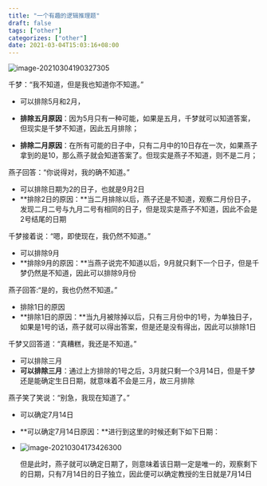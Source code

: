 ```yaml
---
title: "一个有趣的逻辑推理题"
draft: false
tags: ["other"]
categorizes: ["other"]
date: 2021-03-04T15:03:16+08:00
---
```


![image-20210304190327305](https://gitee.com/ymyguang/picture/raw/master/img/image-20210304190327305.png)

千梦：“我不知道，但是我也知道你不知道。”

- 可以排除5月和2月，

- **排除五月原因**：因为5月只有一种可能，如果是五月，千梦就可以知道答案，但现实是千梦不知道，因此五月排除；
- **排除二月原因**：在所有可能的日子中，只有二月中的10日存在一次，如果燕子拿到的是10，那么燕子就会知道答案了。但现实是燕子不知道，则不是二月；

燕子回答：“你说得对，我的确不知道。”

- 可以排除日期为2的日子，也就是9月2日
- **排除2日的原因：**当二月排除以后，燕子还是不知道，观察二月份日子，发现二月二号与九月二号有相同的日子，但是现实是燕子不知道，因此不会是2号结尾的日期

千梦接着说：“嗯，即使现在，我仍然不知道。”

- 可以排除9月
- **排除9月的原因：**当燕子说完不知道以后，9月就只剩下一个日子，但是千梦仍然是不知道，因此可以排除9月份

燕子回答:“是的，我也仍然不知道。”

- 排除1日的原因
- **排除1日的原因：**当九月被除掉以后，只有三月份中的1号，为单独日子，如果是1号的话，燕子就可以得出答案，但是还是没有得出，因此可以排除1日

千梦又回答道：“真糟糕，我还是不知道。”

- 可以排除三月
- **可以排除三月**：通过上方排除的1号之后，3月就只剩一个3月14日，但是千梦还是能确定生日日期，就意味着不会是三月，故三月排除

燕子笑了笑说：“别急，我现在知道了。”

- 可以确定7月14日

- **可以确定7月14日原因：**进行到这里的时候还剩下如下日期：

- ![image-20210304173426300](https://gitee.com/ymyguang/picture/raw/master/img/image-20210304173426300.png)

  但是此时，燕子就可以确定日期了，则意味着该日期一定是唯一的，观察剩下的日期，只有7月14日的日子独立，因此便可以确定教授的生日就是7月14日